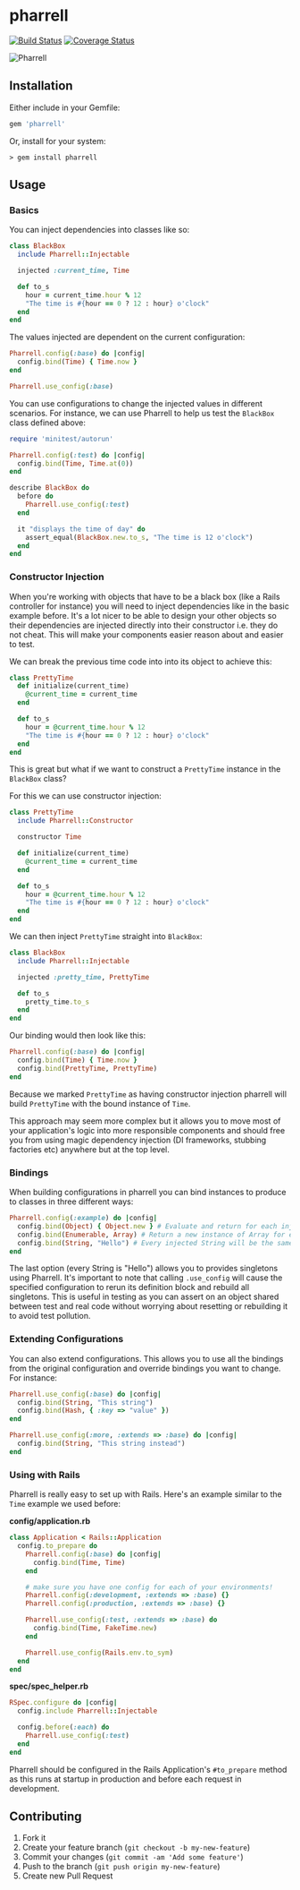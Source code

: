 # pharrell

[![Build Status](https://travis-ci.org/seadowg/pharrell.png?branch=master)](https://travis-ci.org/seadowg/pharrell)
[![Coverage Status](https://coveralls.io/repos/seadowg/pharrell/badge.png?branch=master)](https://coveralls.io/r/seadowg/pharrell?branch=master)

![Pharrell](media/pharrell.jpg)

## Installation

Either include in your Gemfile:

```ruby
gem 'pharrell'
```

Or, install for your system:

    > gem install pharrell

## Usage

### Basics

You can inject dependencies into classes like so:

```ruby
class BlackBox
  include Pharrell::Injectable

  injected :current_time, Time

  def to_s
    hour = current_time.hour % 12
    "The time is #{hour == 0 ? 12 : hour} o'clock"
  end
end
```

The values injected are dependent on the current configuration:

```ruby
Pharrell.config(:base) do |config|
  config.bind(Time) { Time.now }
end

Pharrell.use_config(:base)
```

You can use configurations to change the injected values in different
scenarios. For instance, we can use Pharrell to help us test the `BlackBox` class
defined above:

```ruby
require 'minitest/autorun'

Pharrell.config(:test) do |config|
  config.bind(Time, Time.at(0))
end

describe BlackBox do
  before do
    Pharrell.use_config(:test)
  end

  it "displays the time of day" do
    assert_equal(BlackBox.new.to_s, "The time is 12 o'clock")
  end
end
```

### Constructor Injection

When you're working with objects that have to be a black box
(like a Rails controller for instance) you will need to inject dependencies
like in the basic example before. It's a lot nicer to be able to design your
other objects so their dependencies are injected directly into their constructor i.e.
they do not cheat. This will make your components easier reason about and easier to test.

We can break the previous time code into into its object to achieve this:

```ruby
class PrettyTime
  def initialize(current_time)
    @current_time = current_time
  end

  def to_s
    hour = @current_time.hour % 12
    "The time is #{hour == 0 ? 12 : hour} o'clock"
  end
end
```

This is great but what if we want to construct a `PrettyTime` instance in the
`BlackBox` class?

For this we can use constructor injection:

```ruby
class PrettyTime
  include Pharrell::Constructor

  constructor Time

  def initialize(current_time)
    @current_time = current_time
  end

  def to_s
    hour = @current_time.hour % 12
    "The time is #{hour == 0 ? 12 : hour} o'clock"
  end
end
```

We can then inject `PrettyTime` straight into `BlackBox`:

```ruby
class BlackBox
  include Pharrell::Injectable

  injected :pretty_time, PrettyTime

  def to_s
    pretty_time.to_s
  end
end
```

Our binding would then look like this:

```ruby
Pharrell.config(:base) do |config|
  config.bind(Time) { Time.now }
  config.bind(PrettyTime, PrettyTime)
end
```

Because we marked `PrettyTime` as having constructor injection
pharrell will build `PrettyTime` with the bound instance of `Time`.

This approach may seem more complex but it allows you to move most of your application's logic
into more responsible components and should free you from using
magic dependency injection (DI frameworks, stubbing factories etc) anywhere but at the top level.

### Bindings

When building configurations in pharrell you can bind instances to
produce to classes in three different ways:

```ruby
Pharrell.config(:example) do |config|
  config.bind(Object) { Object.new } # Evaluate and return for each injected Object
  config.bind(Enumerable, Array) # Return a new instance of Array for each injected Enumerable
  config.bind(String, "Hello") # Every injected String will be the same instance of "Hello"
end
```

The last option (every String is "Hello") allows you to
provides singletons using Pharrell. It's important to note that calling
`.use_config` will cause the specified configuration to rerun its
definition block and rebuild all singletons. This is useful in testing
as you can assert on an object shared between test and real code without
worrying about resetting or rebuilding it to avoid test pollution.

### Extending Configurations

You can also extend configurations. This allows you to use all the
bindings from the original configuration and override bindings you want
to change. For instance:

```ruby
Pharrell.use_config(:base) do |config|
  config.bind(String, "This string")
  config.bind(Hash, { :key => "value" })
end

Pharrell.use_config(:more, :extends => :base) do |config|
  config.bind(String, "This string instead")
end
```
### Using with Rails

Pharrell is really easy to set up with Rails. Here's an example similar to the `Time` example we used before:

**config/application.rb**

```ruby
class Application < Rails::Application
  config.to_prepare do
    Pharrell.config(:base) do |config|
      config.bind(Time, Time)
    end

    # make sure you have one config for each of your environments!
    Pharrell.config(:development, :extends => :base) {}
    Pharrell.config(:production, :extends => :base) {}

    Pharrell.use_config(:test, :extends => :base) do
      config.bind(Time, FakeTime.new)
    end

    Pharrell.use_config(Rails.env.to_sym)
  end
end
```

**spec/spec_helper.rb**

```ruby
RSpec.configure do |config|
  config.include Pharrell::Injectable

  config.before(:each) do
    Pharrell.use_config(:test)
  end
end
```

Pharrell should be configured in the Rails Application's `#to_prepare` method as this runs at startup
in production and before each request in development.

## Contributing

1. Fork it
2. Create your feature branch (`git checkout -b my-new-feature`)
3. Commit your changes (`git commit -am 'Add some feature'`)
4. Push to the branch (`git push origin my-new-feature`)
5. Create new Pull Request
